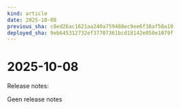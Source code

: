 ```yaml
---
kind: article
date: 2025-10-08
previous_sha: c8ed26ac1621aa240a759488ec9ee6f38af50a10
deployed_sha: 9eb645312732ef37707361bcd18142e050e1079f
---
```


# 2025-10-08

Release notes:

Geen release notes
